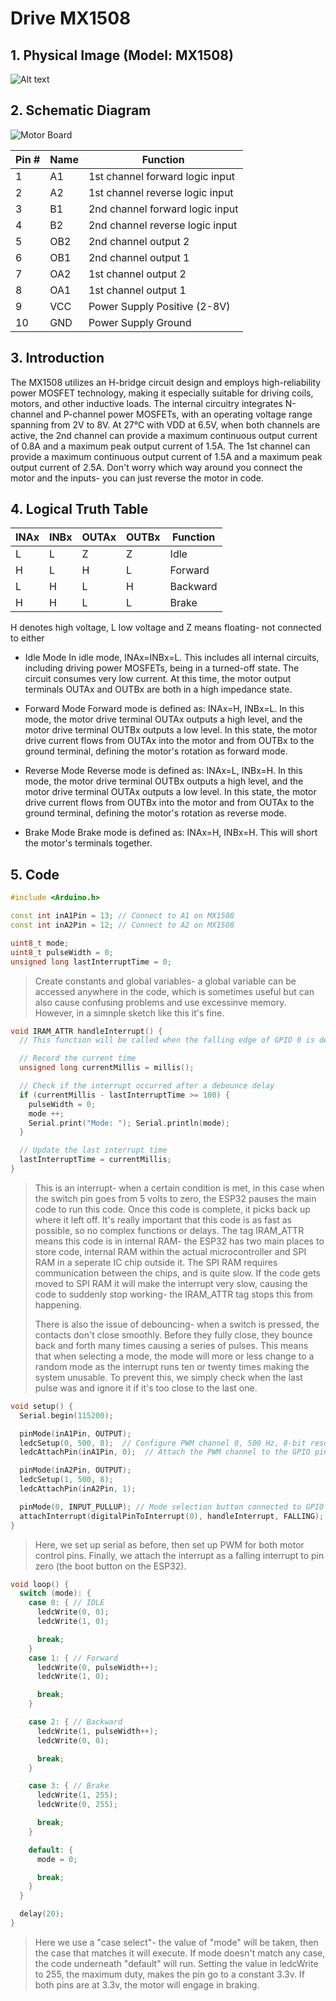 # Drive MX1508

## 1. Physical Image (Model: MX1508)
![Alt text](image-4.png)

## 2. Schematic Diagram
![Motor Board](image-3.png)

| Pin # | Name | Function |
|-------|------|----------|
|   1   |  A1  | 1st channel forward logic input |
|   2   |  A2  | 1st channel reverse logic input |
|   3   |  B1  | 2nd channel forward logic input |
|   4   |  B2  | 2nd channel reverse logic input |
|   5   | OB2  | 2nd channel output 2|
|   6   | OB1  | 2nd channel output 1|
|   7   | OA2  | 1st channel output 2|
|   8   | OA1  | 1st channel output 1|
|   9   | VCC  | Power Supply Positive (2-8V) |
|  10   | GND  | Power Supply Ground |

## 3. Introduction
The MX1508 utilizes an H-bridge circuit design and employs high-reliability power MOSFET technology, making it especially suitable for driving coils, motors, and other inductive loads. The internal circuitry integrates N-channel and P-channel power MOSFETs, with an operating voltage range spanning from 2V to 8V. At 27°C with VDD at 6.5V, when both channels are active, the 2nd channel can provide a maximum continuous output current of 0.8A and a maximum peak output current of 1.5A. The 1st channel can provide a maximum continuous output current of 1.5A and a maximum peak output current of 2.5A. Don't worry which way around you connect the motor and the inputs- you can just reverse the motor in code.

## 4. Logical Truth Table
| INAx | INBx | OUTAx | OUTBx | Function  |
|------|------|-------|-------|-----------|
|   L  |   L  |   Z   |   Z   |  Idle     |
|   H  |   L  |   H   |   L   | Forward   |
|   L  |   H  |   L   |   H   | Backward  |
|   H  |   H  |   L   |   L   | Brake     |

H denotes high voltage, L low voltage and Z means floating- not connected to either
- Idle Mode
In idle mode, INAx=INBx=L. This includes all internal circuits, including driving power MOSFETs, being in a turned-off state. The circuit consumes very low current. At this time, the motor output terminals OUTAx and OUTBx are both in a high impedance state.

- Forward Mode
Forward mode is defined as: INAx=H, INBx=L. In this mode, the motor drive terminal OUTAx outputs a high level, and the motor drive terminal OUTBx outputs a low level. In this state, the motor drive current flows from OUTAx into the motor and from OUTBx to the ground terminal, defining the motor's rotation as forward mode.

- Reverse Mode
Reverse mode is defined as: INAx=L, INBx=H. In this mode, the motor drive terminal OUTBx outputs a high level, and the motor drive terminal OUTAx outputs a low level. In this state, the motor drive current flows from OUTBx into the motor and from OUTAx to the ground terminal, defining the motor's rotation as reverse mode.

- Brake Mode
Brake mode is defined as: INAx=H, INBx=H. This will short the motor's terminals together.

## 5. Code
```cpp
#include <Arduino.h>

const int inA1Pin = 13; // Connect to A1 on MX1508
const int inA2Pin = 12; // Connect to A2 on MX1508

uint8_t mode;
uint8_t pulseWidth = 0;
unsigned long lastInterruptTime = 0;
```
>Create constants and global variables- a global variable can be accessed anywhere in the code, which is sometimes useful but can also cause confusing problems and use excessinve memory. However, in a simnple sketch like this it's fine.

```cpp
void IRAM_ATTR handleInterrupt() {
  // This function will be called when the falling edge of GPIO 0 is detected.

  // Record the current time
  unsigned long currentMillis = millis();

  // Check if the interrupt occurred after a debounce delay
  if (currentMillis - lastInterruptTime >= 100) {
    pulseWidth = 0;
    mode ++;
    Serial.print("Mode: "); Serial.println(mode);
  }

  // Update the last interrupt time
  lastInterruptTime = currentMillis;
}
```
>This is an interrupt- when a certain condition is met, in this case when the switch pin goes from 5 volts to zero, the ESP32 pauses the main code to run this code. Once this code is complete, it picks back up where it left off. It's really important that this code is as fast as possible, so no complex functions or delays. The tag IRAM_ATTR means this code is in internal RAM- the ESP32 has two main places to store code, internal RAM within the actual microcontroller and SPI RAM in a seperate IC chip outside it. The SPI RAM requires communication between the chips, and is quite slow. If the code gets moved to SPI RAM it will make the interrupt very slow, causing the code to suddenly stop working- the IRAM_ATTR tag stops this from happening.
>
>There is also the issue of debouncing- when a switch is pressed, the contacts don't close smoothly. Before they fully close, they bounce back and forth many times causing a series of pulses. This means that when selecting a mode, the mode will more or less change to a random mode as the interrupt runs ten or twenty times making the system unusable. To prevent this, we simply check when the last pulse was and ignore it if it's too close to the last one.

```cpp
void setup() {
  Serial.begin(115200);

  pinMode(inA1Pin, OUTPUT);
  ledcSetup(0, 500, 8);  // Configure PWM channel 0, 500 Hz, 8-bit resolution
  ledcAttachPin(inA1Pin, 0);  // Attach the PWM channel to the GPIO pin

  pinMode(inA2Pin, OUTPUT);
  ledcSetup(1, 500, 8);
  ledcAttachPin(inA2Pin, 1);

  pinMode(0, INPUT_PULLUP); // Mode selection button connected to GPIO 0
  attachInterrupt(digitalPinToInterrupt(0), handleInterrupt, FALLING);
}
```
 >Here, we set up serial as before, then set up PWM for both motor control pins. Finally, we attach the interrupt as a falling interrupt to pin zero (the boot button on the ESP32).

```cpp
void loop() {
  switch (mode): {
    case 0: { // IDLE
      ledcWrite(0, 0);
      ledcWrite(1, 0);

      break;
    }
    case 1: { // Forward 
      ledcWrite(0, pulseWidth++);
      ledcWrite(1, 0);

      break;
    }

    case 2: { // Backward 
      ledcWrite(1, pulseWidth++);
      ledcWrite(0, 0);

      break;
    }

    case 3: { // Brake
      ledcWrite(1, 255);
      ledcWrite(0, 255);

      break;
    }

    default: {
      mode = 0;

      break;
    }
  }

  delay(20);
}
```
>Here we use a "case select"- the value of "mode" will be taken, then the case that matches it will execute. If mode doesn't match any case, the code underneath "default" will run.
>Setting the value in ledcWrite to 255, the maximum duty, makes the pin go to a constant 3.3v. If both pins are at 3.3v, the motor will engage in braking.

